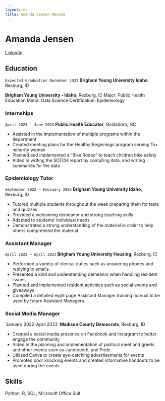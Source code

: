 ```yaml
---
layout: cv
title: Amanda Jensen Resume
---
```

# Amanda Jensen

<div id="webaddress">
<a href="https://www.linkedin.com/in/amanda-jensen-a611351b8/">LinkedIn</a>
</div>

<!-- https://www.monique.tech/the-art-of-markdown -->

## Education
`Expected Graduation December 2023`
__Brigham Young University Idaho__, Rexburg, ID


__Brigham Young University - Idaho__, Rexburg, ID
Major: Public Health Education
Minor: Data Science
Certification: Epidemiology

### Internships

`April 2023 - June 2023`
__Public Health Educator__, Goldsboro, NC

-	Assisted in the implementation of multiple programs within the department
-	Created meeting plans for the Healthy Beginnings program serving 15+ minority women
-	Planned and implemented a “Bike Rodeo” to teach children bike safety
-	Aided in writing the SOTCH report by compiling data, and writing summaries for the data

### Epidemiology Tutor

`September 2022 – February 2023`
__Brigham Young University Idaho__, Rexburg, ID

- Tutored multiple students throughout the week preparing them for tests and quizzes
-	Provided a welcoming demeanor and strong teaching skills 
-	Adapted to students’ individual needs
-	Demonstrated a strong understanding of the material in order to help others comprehend the material

### Assistant Manager

`April 2022 – April 2023`
__Brigham Young University Housing__, Rexburg, ID
-	Performed a variety of clerical duties such as answering phones and replying to emails.
-	Presented a kind and understanding demeanor when handling resident issues
-	Planned and implemented resident activities such as social events and giveaways. 
-	Compiled a detailed eight page Assistant Manager training manual to be used by future Assistant Managers.

### Social Media Manager
'January 2022-April 2023'
__Madison County Democrats__, Rexburg, ID
-	Created a social media presence on Facebook and Instagram to better engage the community
-	Aided in the planning and implementation of political meet and greets and other events such as Juneteenth, and Pride. 
-	Utilized Canva to create eye-catching advertisements for events 
-	Promoted door knocking events and created informative handouts to be used during the events.

## Skills
Python, R, SQL, Microsoft Office Suit


<!-- ### Footer

Last updated: May 2013 -->


